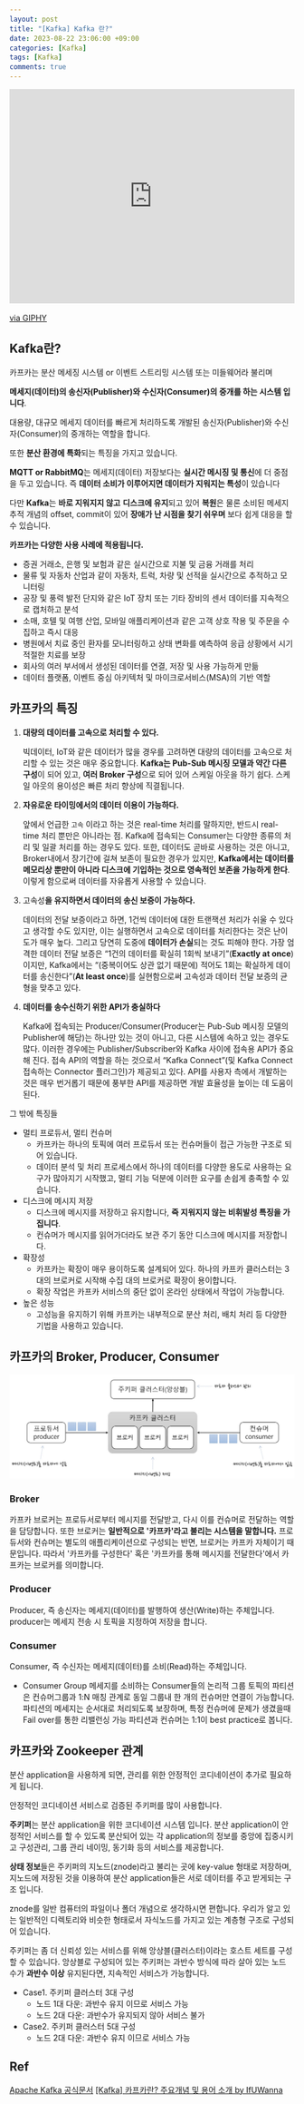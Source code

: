 ```yaml
---
layout: post
title: "[Kafka] Kafka 란?"
date: 2023-08-22 23:06:00 +09:00
categories: [Kafka]
tags: [Kafka]
comments: true
---
```


<iframe src="https://giphy.com/embed/tIeCLkB8geYtW" width="100%" height="378" frameBorder="0" class="giphy-embed" allowFullScreen></iframe><p><a href="https://giphy.com/gifs/shaun-the-sheep-movie-not-my-gif-2016-oscar-nominations-tIeCLkB8geYtW">via GIPHY</a></p>

## Kafka란?

카프카는 분산 메세징 시스템 or 이벤트 스트리밍 시스템 또는 미들웨어라 불리며

**메세지(데이터)의 송신자(Publisher)와 수신자(Consumer)의 중개를 하는 시스템 입니다**.

대용량, 대규모 메세지 데이터를 빠르게 처리하도록 개발된 송신자(Publisher)와 수신자(Consumer)의 중개하는 역할을 합니다.

또한 **분산 환경에 특화**되는 특징을 가지고 있습니다.

**MQTT or RabbitMQ**는 메세지(데이터) 저장보다는 **실시간 메시징 및 통신**에 더 중점을 두고 있습니다. 즉 **데이터 소비가 이루어지면 데이터가 지워지는 특성**이 있습니다

다만 **Kafka**는 **바로 지워지지 않고** **디스크에 유지**되고 있어 **복원**은 물론 소비된 메세지 추적 개념의 offset, commit이 있어 **장애가 난 시점을 찾기 쉬우며** 보다 쉽게 대응을 할 수 있습니다.

**카프카는 다양한 사용 사례에 적용됩니다.**

- 증권 거래소, 은행 및 보험과 같은 실시간으로 지불 및 금융 거래를 처리
- 물류 및 자동차 산업과 같이 자동차, 트럭, 차량 및 선적을 실시간으로 추적하고 모니터링
- 공장 및 풍력 발전 단지와 같은 IoT 장치 또는 기타 장비의 센서 데이터를 지속적으로 캡처하고 분석
- 소매, 호텔 및 여행 산업, 모바일 애플리케이션과 같은 고객 상호 작용 및 주문을 수집하고 즉시 대응
- 병원에서 치료 중인 환자를 모니터링하고 상태 변화를 예측하여 응급 상황에서 시기 적절한 치료를 보장
- 회사의 여러 부서에서 생성된 데이터를 연결, 저장 및 사용 가능하게 만듦
- 데이터 플랫폼, 이벤트 중심 아키텍처 및 마이크로서비스(MSA)의 기반 역할

## 카프카의 특징

1. **대량의 데이터를 고속으로 처리할 수 있다.**

    빅데이터, IoT와 같은 데이터가 많을 경우를 고려하면 대량의 데이터를 고속으로 처리할 수 있는 것은 매우 중요합니다. **Kafka는 Pub-Sub 메시징 모델과 약간 다른 구성**이 되어 있고, **여러 Broker 구성**으로 되어 있어 스케일 아웃을 하기 쉽다. 스케일 아웃의 용이성은 빠른 처리 향상에 직결됩니다.

2. **자유로운 타이밍에서의 데이터 이용이 가능하다.**

    앞에서 언급한 `고속` 이라고 하는 것은 real-time 처리를 말하지만, 반드시 real-time 처리 뿐만은 아니라는 점. Kafka에 접속되는 Consumer는 다양한 종류의 처리 및 일괄 처리를 하는 경우도 있다. 또한, 데이터도 곧바로 사용하는 것은 아니고, Broker내에서 장기간에 걸쳐 보존이 필요한 경우가 있지만, **Kafka에서는 데이터를 메모리상 뿐만이 아니라 디스크에 기입하는 것으로 영속적인 보존을 가능하게 한다**. 이렇게 함으로써 데이터를 자유롭게 사용할 수 있습니다.

3. 고속성**을 유지하면서 데이터의 송신 보증이 가능하다.**

    데이터의 전달 보증이라고 하면, 1건씩 데이터에 대한 트랜잭션 처리가 쉬울 수 있다고 생각할 수도 있지만, 이는 실행하면서 고속으로 데이터를 처리한다는 것은 난이도가 매우 높다. 그리고 당연히 도중에 **데이터가 손실**되는 것도 피해야 한다. 가장 엄격한 데이터 전달 보증은 “1건의 데이터를 확실히 1회씩 보내기”(**Exactly at once**)이지만, Kafka에서는 “(중복이어도 상관 없기 때문에) 적어도 1회는 확실하게 데이터를 송신한다”(**At least once**)를 실현함으로써 고속성과 데이터 전달 보증의 균형을 맞추고 있다.

4. **데이터를 송수신하기 위한 API가 충실하다**

    Kafka에 접속되는 Producer/Consumer(Producer는 Pub-Sub 메시징 모델의 Publisher에 해당)는 하나만 있는 것이 아니고, 다른 시스템에 속하고 있는 경우도 많다. 이러한 경우에는 Publisher/Subscriber와 Kafka 사이에 접속용 API가 중요해 진다. 접속 API의 역할을 하는 것으로서 “Kafka Connect”(및 Kafka Connect 접속하는 Connector 플러그인)가 제공되고 있다. API를 사용자 측에서 개발하는 것은 매우 번거롭기 때문에 풍부한 API를 제공하면 개발 효율성을 높이는 데 도움이 된다.

그 밖에 특징들

- 멀티 프로듀서, 멀티 컨슈머
  - 카프카는 하나의 토픽에 여러 프로듀서 또는 컨슈머들이 접근 가능한 구조로 되어 있습니다.
  - 데이터 분석 및 처리 프로세스에서 하나의 데이터를 다양한 용도로 사용하는 요구가 많아지기 시작했고, 멀티 기능 덕분에 이러한 요구를 손쉽게 충족할 수 있습니다.
- 디스크에 메시지 저장
  - 디스크에 메시지를 저장하고 유지합니다, **즉 지워지지 않는 비휘발성 특징을 가집니다**.
  - 컨슈머가 메시지를 읽어가더라도 보관 주기 동안 디스크에 메시지를 저장합니다.
- 확장성
  - 카프카는 확장이 매우 용이하도록 설계되어 있다. 하나의 카프카 클러스터는 3대의 브로커로 시작해 수집 대의 브로커로 확장이 용이합니다.
  - 확장 작업은 카프카 서비스의 중단 없이 온라인 상태에서 작업이 가능합니다.
- 높은 성능
  - 고성능을 유지하기 위해 카프카는 내부적으로 분산 처리, 배치 처리 등 다양한 기법을 사용하고 있습니다.

## 카프카의 Broker, Producer, Consumer

![Untitled](../../../assets/img/posts/message-queue/kafka/concept/kafka-concept-zookeeper-relationship.png)

### Broker

카프카 브로커는 프로듀서로부터 메시지를 전달받고, 다시 이를 컨슈머로 전달하는 역할을 담당합니다. 또한 브로커는 **일반적으로 '카프카'라고 불리는 시스템을 말합니다.** 프로듀서와 컨슈머는 별도의 애플리케이션으로 구성되는 반면, 브로커는 카프카 자체이기 때문입니다. 따라서 '카프카를 구성한다' 혹은 '카프카를 통해 메시지를 전달한다'에서 카프카는 브로커를 의미합니다.

### Producer

Producer, 즉 송신자는 메세지(데이터)를 발행하여 생산(Write)하는 주체입니다.
producer는 메세지 전송 시 토픽을 지정하여 저장을 합니다.

### Consumer

Consumer, 즉 수신자는 메세지(데이터)를 소비(Read)하는 주체입니다.

- Consumer Group
  메세지를 소비하는 Consumer들의 논리적 그룹
  토픽의 파티션은 컨슈머그룹과 1:N 매칭 관계로 동일 그룹내 한 개의 컨슈머만 연결이 가능합니다.
  파티션의 메세지는 순서대로 처리되도록 보장하며, 특정 컨슈머에 문제가 생겼을때 Fail over를 통한 리밸런싱 가능
  파티션과 컨슈머는 1:1이 best practice로 봅니다.

## 카프카와 Zookeeper 관계

분산 application을 사용하게 되면, 관리를 위한 안정적인 코디네이션이 추가로 필요하게 됩니다.

안정적인 코디네이션 서비스로 검증된 주키퍼를 많이 사용합니다.

**주키퍼**는 분산 application을 위한 코디네이션 시스템 입니다. 분산 application이 안정적인 서비스를 할 수 있도록 분산되어 있는 각 application의 정보를 중앙에 집중시키고 구성관리, 그룹 관리 네이밍, 동기화 등의 서비스를 제공합니다.

**상태 정보**들은 주키퍼의 지노드(znode)라고 불리는 곳에 key-value 형태로 저장하며, 지노드에 저장된 것을 이용하여 분산 application들은 서로 데이터를 주고 받게되는 구조 입니다.

znode를 일반 컴퓨터의 파일이나 폴더 개념으로 생각하시면 편합니다. 우리가 알고 있는 일반적인 디렉토리와 비슷한 형태로서 자식노드를 가지고 있는 계층형 구조로 구성되어 있습니다.

주키퍼는 좀 더 신뢰성 있는 서비스를 위해 앙상블(클러스터)이라는 호스트 세트를 구성할 수 있습니다. 앙상블로 구성되어 있는 주키퍼는 과반수 방식에 따라 살아 있는 노드 수가 **과반수 이상** 유지된다면, 지속적인 서비스가 가능합니다.

- Case1. 주키퍼 클러스터 3대 구성
  - 노드 1대 다운: 과반수 유지 이므로 서비스 가능
  - 노드 2대 다운: 과반수가 유지되지 않아 서비스 불가
- Case2. 주키퍼 클러스터 5대 구성
  - 노드 2대 다운: 과반수 유지 이므로 서비스 가능

## Ref

[Apache Kafka 공식문서](https://kafka.apache.org/protocol#protocol_network)
[[Kafka] 카프카란? 주요개념 및 용어 소개 by IfUWanna](https://ifuwanna.tistory.com/487)
